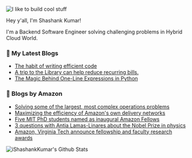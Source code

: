 ![I like to build cool stuff](https://res.cloudinary.com/dt8g3rhcy/image/upload/v1595929574/i_like_to_build_cool_shit._1_nzbwjh.png)

Hey y'all, I'm Shashank Kumar! 

I'm a Backend Software Engineer solving challenging problems in Hybrid Cloud World.

### 📕 My Latest Blogs
<!-- BLOG-POST-LIST:START -->
- [The habit of writing efficient code](https://medium.com/@ishashankkumar/the-habit-of-writing-efficient-code-153b05f04269?source=rss-d24dda280d5f------2)
- [A trip to the Library can help reduce recurring bills.](https://medium.com/swlh/a-trip-to-the-library-can-help-reduce-recurring-bills-23bca495cdf5?source=rss-d24dda280d5f------2)
- [The Magic Behind One-Line Expressions in Python](https://medium.com/swlh/the-magic-behind-one-line-expressions-in-python-816c10180c5c?source=rss-d24dda280d5f------2)
<!-- BLOG-POST-LIST:END -->

### 📕 Blogs by Amazon
<!-- AMAZON-BLOG-POST-LIST:START -->
- [Solving some of the largest, most complex operations problems](https://www.amazon.science/latest-news/solving-some-of-the-largest-most-complex-operations-problems)
- [Maximizing the efficiency of Amazon&#39;s own delivery networks](https://www.amazon.science/blog/maximizing-the-efficiency-of-amazons-own-delivery-networks)
- [Five MIT PhD students named as inaugural Amazon Fellows](https://www.amazon.science/latest-news/five-mit-phd-students-named-as-inaugural-amazon-fellows)
- [3 questions with Antia Lamas-Linares about the Nobel Prize in physics](https://www.amazon.science/blog/3-questions-with-antia-lamas-linares-about-the-nobel-prize-in-physics)
- [Amazon, Virginia Tech announce fellowship and faculty research awards](https://www.amazon.science/latest-news/amazon-and-virginia-tech-announce-inaugural-fellowship-and-faculty-research-award-recipients)
<!-- AMAZON-BLOG-POST-LIST:END -->



<img align="center" alt="iShashankKumar's Github Stats" src="https://github-readme-stats.vercel.app/api?username=ishashankkumar&show_icons=true&hide_border=true" />
